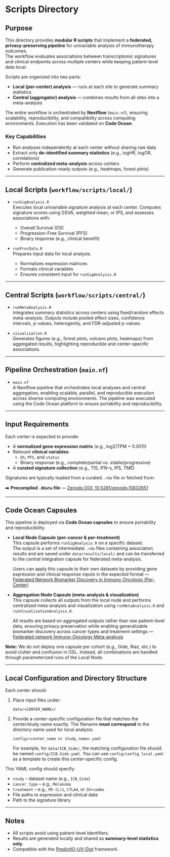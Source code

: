 # Scripts Directory

## Purpose

This directory provides **modular R scripts** that implement a **federated, privacy-preserving pipeline** for univariable analysis of immunotherapy outcomes.  
The workflow evaluates associations between transcriptomic signatures and clinical endpoints across multiple centers while keeping patient-level data local.

Scripts are organized into two parts:
- **Local (per-center) analysis** — runs at each site to generate summary statistics
- **Central (aggregator) analysis** — combines results from all sites into a meta-analysis

The entire workflow is orchestrated by **Nextflow** (`main.nf`), ensuring scalability, reproducibility, and compatibility across computing environments. Execution has been validated on **Code Ocean**.

### Key Capabilities
- Run analyses independently at each center without sharing raw data
- Extract only **de-identified summary statistics** (e.g., logHR, logOR, correlations)
- Perform **centralized meta-analysis** across centers
- Generate publication-ready outputs (e.g., heatmaps, forest plots)

---

## Local Scripts (`workflow/scripts/local/`)

- `runSigAnalysis.R`  
  Executes local univariable signature analysis at each center. Computes signature scores using GSVA, weighted mean, or IPS, and assesses associations with:
  - Overall Survival (OS)
  - Progression-Free Survival (PFS)
  - Binary response (e.g., clinical benefit)

- `runProcData.R`  
  Prepares input data for local analysis.  
  - Normalizes expression matrices  
  - Formats clinical variables  
  - Ensures consistent input for `runSigAnalysis.R`

---

## Central Scripts (`workflow/scripts/central/`)

- `runMetaAnalysis.R`  
  Integrates summary statistics across centers using fixed/random effects meta-analysis. Outputs include pooled effect sizes, confidence intervals, p-values, heterogenity, and FDR-adjusted p-values.

- `visualization.R`  
  Generates figures (e.g., forest plots, volcano plots, heatmaps) from aggregated results, highlighting reproducible and center-specific associations.

---

## Pipeline Orchestration (`main.nf`)

- `main.nf`  
  A Nextflow pipeline that orchestrates local analyses and central aggregation, enabling scalable, parallel, and reproducible execution across diverse computing environments. The pipeline was executed using the Code Ocean platform to ensure portability and reproducibility. 

---

## Input Requirements

Each center is expected to provide:

- A **normalized gene expression matrix** (e.g., log2(TPM + 0.001))
- Relevant **clinical variables**:
  - `OS`, `PFS`, and `status`
  - Binary response (e.g., complete/partial vs. stable/progressive)
- A **curated signature collection** (e.g., TIS, IFN-γ, IPS, TME)

Signatures are typically loaded from a curated `.rda` file or fetched from:

➡️ **Precompiled `.RData` file** — [Zenodo DOI: 10.5281/zenodo.15832651](https://zenodo.org/records/15832652)

---

## Code Ocean Capsules

This pipeline is deployed via **Code Ocean capsules** to ensure portability and reproducibility.  

- **Local Node Capsule (per-cancer & per-treatment)**  
  This capsule performs `runSigAnalysis.R` on a specific dataset.  
  The output is a set of intermediate `.rda` files containing association results and are saved under `data/results/local/` and can be transferred to the central integration capsule for federated meta-analysis.
  
  Users can apply this capsule to their own datasets by providing gene expression and clinical   response inputs in the expected format 
  — [Federated Network Biomarker Discovery in Immuno-Oncology (Per-Center)](https://codeocean.com/capsule/4295565/tree)

- **Aggregation Node Capsule (meta-analysis & visualization)**  
  This capsule collects all outputs from the local node and performs centralized meta-analysis and visualization using `runMetaAnalysis.R` and `runVisualizationAnalysis.R`.  

  All results are based on aggregated outputs rather than raw patient-level data, ensuring privacy preservation while enabling generalizable biomarker discovery across cancer types and treatment settings 
  — [Federated network Immuno-Oncology Meta-analysis](https://codeocean.com/capsule/5912730/tree)

 **Note:** We do not deploy one capsule per cohort (e.g., Gide, Riaz, etc.) to avoid clutter and confusion in OSL. Instead, all combinations are handled through parameterized runs of the Local Node.

---

## Local Configuration and Directory Structure

Each center should:

1. Place input files under:  
   ```
   data/<CENTER_NAME>/
   ```

2. Provide a center-specific configuration file that matches the center/study name exactly.   The filename **must correspond** to the directory name used for local analysis:

   ```
   config/<center_name or study_name>.yaml
   ```

   For example, for `data/ICB_Gide/`, the matching configuration file should be named `config/ICB_Gide.yaml`. You can use `config/config_local.yaml` as a template to create this center-specific config.

This YAML config should specify:

- `study` – dataset name (e.g., `ICB_Gide`)
- `cancer_type` – e.g., `Melanoma`
- `treatment` – e.g., `PD-(L)1`, `CTLA4`, or `IO+combo`
- File paths to expression and clinical data
- Path to the signature library

---

## Notes

- All scripts avoid using patient-level identifiers.
- Results are generated locally and shared as **summary-level statistics only**.
- Compatible with the [PredictIO-UV-Dist](https://github.com/bhklab/PredictIO-UV-Dist) framework.
